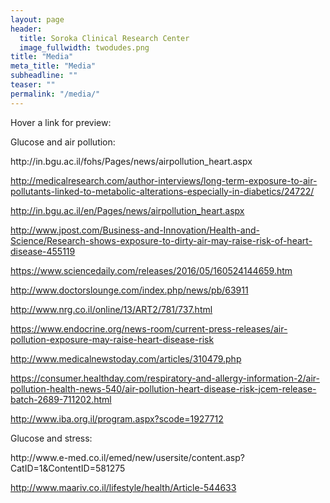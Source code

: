 ```yaml
---
layout: page
header:
  title: Soroka Clinical Research Center
  image_fullwidth: twodudes.png
title: "Media"
meta_title: "Media"
subheadline: ""
teaser: ""
permalink: "/media/"
---
```


Hover a link for preview:  

Glucose and air pollution:  

<p id="p1">
http://in.bgu.ac.il/fohs/Pages/news/airpollution_heart.aspx

http://medicalresearch.com/author-interviews/long-term-exposure-to-air-pollutants-linked-to-metabolic-alterations-especially-in-diabetics/24722/

http://in.bgu.ac.il/en/Pages/news/airpollution_heart.aspx

http://www.jpost.com/Business-and-Innovation/Health-and-Science/Research-shows-exposure-to-dirty-air-may-raise-risk-of-heart-disease-455119

https://www.sciencedaily.com/releases/2016/05/160524144659.htm

http://www.doctorslounge.com/index.php/news/pb/63911

http://www.nrg.co.il/online/13/ART2/781/737.html

https://www.endocrine.org/news-room/current-press-releases/air-pollution-exposure-may-raise-heart-disease-risk

http://www.medicalnewstoday.com/articles/310479.php

https://consumer.healthday.com/respiratory-and-allergy-information-2/air-pollution-health-news-540/air-pollution-heart-disease-risk-jcem-release-batch-2689-711202.html

http://www.iba.org.il/program.aspx?scode=1927712
</p>  
  
  
Glucose and stress:  

<p id="p1">
http://www.e-med.co.il/emed/new/usersite/content.asp?CatID=1&ContentID=581275

http://www.maariv.co.il/lifestyle/health/Article-544633
</p>
